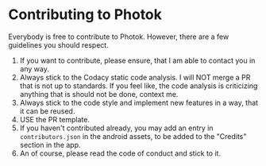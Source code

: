 # Contributing to Photok

Everybody is free to contribute to Photok.
However, there are a few guidelines you should respect.

1. If you want to contribute, please ensure, that I am able to contact you in any way.
2. Always stick to the Codacy static code analysis. I will NOT merge a PR that is not up to standards. If you feel like, the code analysis is criticizing anything that is should not be done, context me.
3. Always stick to the code style and implement new features in a way, that it can be reused.
4. USE the PR template.
5. If you haven't contributed already, you may add an entry in `contributors.json` in the android assets, to be added to the "Credits" section in the app.
6. An of course, please read the code of conduct and stick to it.
